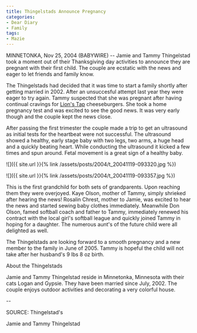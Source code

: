 ```yaml
---
title: Thingelstads Announce Pregnancy
categories:
- Dear Diary
- Family
tags:
- Mazie
---
```


MINNETONKA, Nov 25, 2004 (BABYWIRE) -- Jamie and Tammy Thingelstad took a moment out of their Thanksgiving day activities to announce they are pregnant with their first child. The couple are ecstatic with the news and eager to let friends and family know.

The Thingelstads had decided that it was time to start a family shortly after getting married in 2002. After an unsuccesful attempt last year they were eager to try again. Tammy suspected that she was pregnant after having continual cravings for [Lion's Tap](http://www.lionstap.com/) cheeseburgers. She took a home pregnancy test and was excited to see the good news. It was very early though and the couple kept the news close.

After passing the first trimester the couple made a trip to get an ultrasound as initial tests for the heartbeat were not successful. The ultrasound showed a healthy, early stage baby with two legs, two arms, a huge head and a quickly beating heart. While conducting the ultrasound it kicked a few times and spun around. Fetal movement is a great sign of a healthy baby.

![]({{ site.url }}{% link /assets/posts/2004/t_20041119-093320.jpg %})

![]({{ site.url }}{% link /assets/posts/2004/t_20041119-093357.jpg %})

This is the first grandchild for both sets of grandparents. Upon reaching them they were overjoyed. Kaye Olson, mother of Tammy, simply shrieked after hearing the news! Rosalin Chrest, mother to Jamie, was excited to hear the news and started sewing baby clothes immediately. Meanwhile Don Olson, famed softball coach and father to Tammy, immediately renewed his contract with the local girl's softball league and quickly joined Tammy in hoping for a daughter. The numerous aunt's of the future child were all delighted as well.

The Thingelstads are looking forward to a smooth pregnancy and a new member to the family in June of 2005. Tammy is hopeful the child will not take after her husband's 9 lbs 8 oz birth.

About the Thingelstads

Jamie and Tammy Thingelstad reside in Minnetonka, Minnesota with their cats Logan and Gypsie. They have been married since July, 2002. The couple enjoys outdoor activities and decorating a very colorful house.

--

SOURCE: Thingelstad's

Jamie and Tammy Thingelstad  
